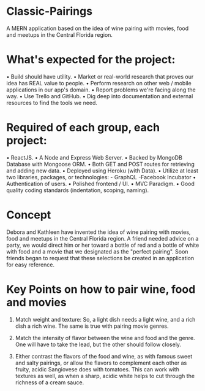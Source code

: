 # Classic-Pairings
A MERN application based on the idea of wine pairing with movies, food and meetups in the Central Florida region.

# What's expected for the project:
•	Build should have utility.
•	Market or real-world research that proves our idea has REAL value to people.
•	Perform research on other web / mobile applications in our app's domain.
•	Report problems we're facing along the way.
•	Use Trello and GitHub.
•	Dig deep into documentation and external resources to find the tools we need.

# Required of each group, each project:
•	ReactJS.
•	A Node and Express Web Server.
•	Backed by MongoDB Database with Mongoose ORM.
•	Both GET and POST routes for retrieving and adding new data.
•	Deployed using Heroku (with Data).
•	Utilize at least two libraries, packages, or technologies:
    - GraphQL
    -Facebook Incubator
•	Authentication of users.
•	Polished frontend / UI.
•	MVC Paradigm.
•	Good quality coding standards (indentation, scoping, naming).

# Concept
Debora and Kathleen have invented the idea of wine pairing with movies, food and meetups in the Central Florida region. A friend needed advice on a party, we would direct him or her toward a bottle of red and a bottle of white with food and a movie that we designated as the "perfect pairing". Soon friends began to request that these selections be created in an application for easy reference.

# Key Points on how to pair wine, food and movies
1) Match weight and texture: So, a light dish needs a light wine, and a rich dish a rich wine. The same is true with pairing movie genres.

2) Match the intensity of flavor between the wine and food and the genre. One will have to take the lead, but the other should follow closely. 

3) Either contrast the flavors of the food and wine, as with famous sweet and salty pairings, or allow the flavors to complement each other as fruity, acidic Sangiovese does with tomatoes. This can work with textures as well, as when a sharp, acidic white helps to cut through the richness of a cream sauce.
